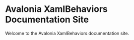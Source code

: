 # Avalonia XamlBehaviors Documentation Site

Welcome to the Avalonia XamlBehaviors documentation site.
